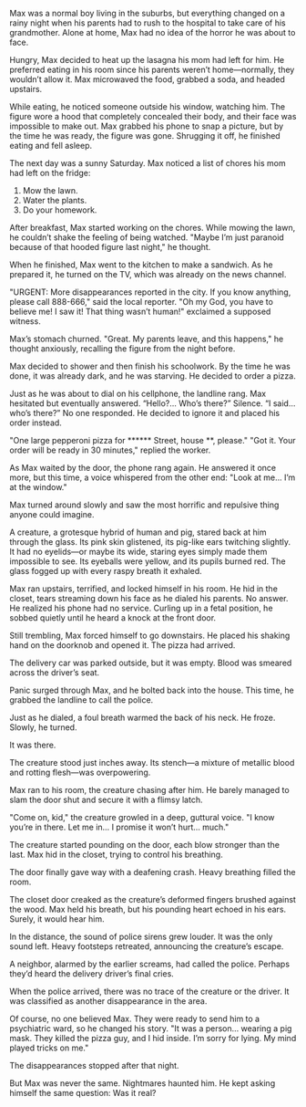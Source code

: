 Max was a normal boy living in the suburbs, but everything changed on a rainy night when his parents had to rush to the hospital to take care of his grandmother. Alone at home, Max had no idea of the horror he was about to face.

Hungry, Max decided to heat up the lasagna his mom had left for him. He preferred eating in his room since his parents weren’t home—normally, they wouldn’t allow it. Max microwaved the food, grabbed a soda, and headed upstairs.

While eating, he noticed someone outside his window, watching him. The figure wore a hood that completely concealed their body, and their face was impossible to make out. Max grabbed his phone to snap a picture, but by the time he was ready, the figure was gone. Shrugging it off, he finished eating and fell asleep.

The next day was a sunny Saturday. Max noticed a list of chores his mom had left on the fridge:

1) Mow the lawn.
2) Water the plants.
3) Do your homework.

After breakfast, Max started working on the chores. While mowing the lawn, he couldn’t shake the feeling of being watched. "Maybe I’m just paranoid because of that hooded figure last night," he thought.

When he finished, Max went to the kitchen to make a sandwich. As he prepared it, he turned on the TV, which was already on the news channel.

"URGENT: More disappearances reported in the city. If you know anything, please call 888-666," said the local reporter.
"Oh my God, you have to believe me! I saw it! That thing wasn’t human!" exclaimed a supposed witness.

Max’s stomach churned. "Great. My parents leave, and this happens," he thought anxiously, recalling the figure from the night before.

Max decided to shower and then finish his schoolwork. By the time he was done, it was already dark, and he was starving. He decided to order a pizza.

Just as he was about to dial on his cellphone, the landline rang. Max hesitated but eventually answered.
“Hello?... Who’s there?”
Silence.
“I said… who’s there?”
No one responded. He decided to ignore it and placed his order instead.

"One large pepperoni pizza for ****** Street, house **, please."
"Got it. Your order will be ready in 30 minutes," replied the worker.

As Max waited by the door, the phone rang again. He answered it once more, but this time, a voice whispered from the other end:
"Look at me... I’m at the window."

Max turned around slowly and saw the most horrific and repulsive thing anyone could imagine.

A creature, a grotesque hybrid of human and pig, stared back at him through the glass. Its pink skin glistened, its pig-like ears twitching slightly. It had no eyelids—or maybe its wide, staring eyes simply made them impossible to see. Its eyeballs were yellow, and its pupils burned red. The glass fogged up with every raspy breath it exhaled.

Max ran upstairs, terrified, and locked himself in his room. He hid in the closet, tears streaming down his face as he dialed his parents. No answer. He realized his phone had no service. Curling up in a fetal position, he sobbed quietly until he heard a knock at the front door.

Still trembling, Max forced himself to go downstairs. He placed his shaking hand on the doorknob and opened it. The pizza had arrived.

The delivery car was parked outside, but it was empty. Blood was smeared across the driver’s seat.

Panic surged through Max, and he bolted back into the house. This time, he grabbed the landline to call the police.

Just as he dialed, a foul breath warmed the back of his neck. He froze. Slowly, he turned.

It was there.

The creature stood just inches away. Its stench—a mixture of metallic blood and rotting flesh—was overpowering.

Max ran to his room, the creature chasing after him. He barely managed to slam the door shut and secure it with a flimsy latch.

"Come on, kid," the creature growled in a deep, guttural voice. "I know you’re in there. Let me in… I promise it won’t hurt… much."

The creature started pounding on the door, each blow stronger than the last. Max hid in the closet, trying to control his breathing.

The door finally gave way with a deafening crash. Heavy breathing filled the room.

The closet door creaked as the creature’s deformed fingers brushed against the wood. Max held his breath, but his pounding heart echoed in his ears. Surely, it would hear him.

In the distance, the sound of police sirens grew louder. It was the only sound left. Heavy footsteps retreated, announcing the creature’s escape.

A neighbor, alarmed by the earlier screams, had called the police. Perhaps they’d heard the delivery driver’s final cries.

When the police arrived, there was no trace of the creature or the driver. It was classified as another disappearance in the area.

Of course, no one believed Max. They were ready to send him to a psychiatric ward, so he changed his story.
"It was a person… wearing a pig mask. They killed the pizza guy, and I hid inside. I’m sorry for lying. My mind played tricks on me."

The disappearances stopped after that night.

But Max was never the same. Nightmares haunted him. He kept asking himself the same question:
Was it real?